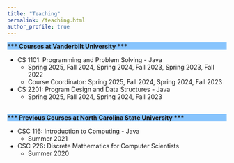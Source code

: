 ```yaml
---
title: "Teaching"
permalink: /teaching.html
author_profile: true
---
```


<div style="background-color: #87C4FD"><b>*** Courses at Vanderbilt University ***</b></div>

- CS 1101: Programming and Problem Solving - Java
  - Spring 2025, Fall 2024, Spring 2024, Fall 2023, Spring 2023, Fall 2022
  - Course Coordinator: Spring 2025, Fall 2024, Spring 2024, Fall 2023
- CS 2201: Program Design and Data Structures - Java
  - Spring 2025, Fall 2024, Spring 2024, Fall 2023


<br>
<div style="background-color: #87C4FD"><b>*** Previous Courses at North Carolina State University ***</b></div>

- CSC 116: Introduction to Computing - Java
  - Summer 2021
- CSC 226: Discrete Mathematics for Computer Scientists
  - Summer 2020